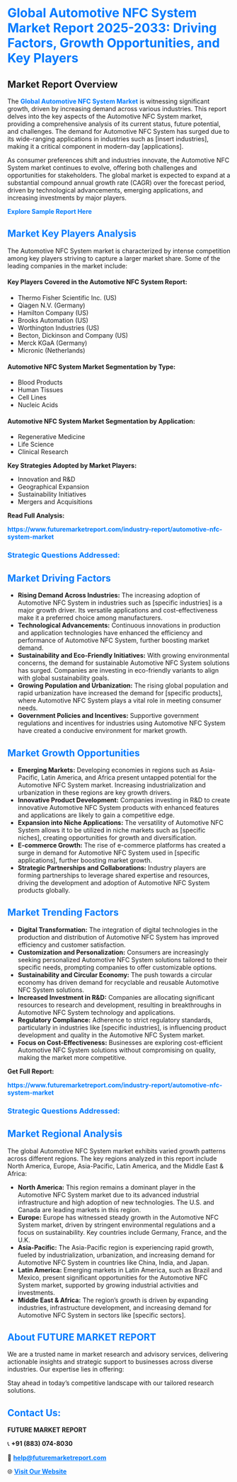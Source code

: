 <h1 style="color: #007BFF;">Global Automotive NFC System Market Report 2025-2033: Driving Factors, Growth Opportunities, and Key Players</h1>

<section id="overview">
<h2>Market Report Overview</h2>
<p>The <a href="https://www.futuremarketreport.com/industry-report/automotive-nfc-system-market" style="color: #007BFF; text-decoration: none;"><strong>Global Automotive NFC System Market</strong></a> is witnessing significant growth, driven by increasing demand across various industries. This report delves into the key aspects of the Automotive NFC System market, providing a comprehensive analysis of its current status, future potential, and challenges. The demand for Automotive NFC System has surged due to its wide-ranging applications in industries such as [insert industries], making it a critical component in modern-day [applications].</p>
<p>As consumer preferences shift and industries innovate, the Automotive NFC System market continues to evolve, offering both challenges and opportunities for stakeholders. The global market is expected to expand at a substantial compound annual growth rate (CAGR) over the forecast period, driven by technological advancements, emerging applications, and increasing investments by major players.</p>
</section>

<section id="overview">
<p><a href="https://www.futuremarketreport.com/request-sample/reportId=37286" style="color: #007BFF; text-decoration: none;"><strong>Explore Sample Report Here</strong></a></p>
</section>

<section id="key-players">
<h2 style="color: #007BFF;">Market Key Players Analysis</h2>
<p>The Automotive NFC System market is characterized by intense competition among key players striving to capture a larger market share. Some of the leading companies in the market include:</p>
<h4>Key Players Covered in the Automotive NFC System Report:</h4>
<ul><li>Thermo Fisher Scientific Inc. (US)</li><li>Qiagen N.V. (Germany)</li><li>Hamilton Company (US)</li><li>Brooks Automation (US)</li><li>Worthington Industries (US)</li><li>Becton, Dickinson and Company (US)</li><li>Merck KGaA (Germany)</li><li>Micronic (Netherlands)</li></ul>
<h4>Automotive NFC System Market Segmentation by Type:</h4>
<ul><li>Blood Products</li><li>Human Tissues</li><li>Cell Lines</li><li>Nucleic Acids</li></ul>

<h4>Automotive NFC System Market Segmentation by Application:</h4>
<ul><li>Regenerative Medicine</li><li>Life Science</li><li>Clinical Research</li></ul>
<p><strong>Key Strategies Adopted by Market Players:</strong></p>
<ul>
<li>Innovation and R&D</li>
<li>Geographical Expansion</li>
<li>Sustainability Initiatives</li>
<li>Mergers and Acquisitions</li>
</ul>
</section>

<section>
<p><strong>Read Full Analysis: </strong></p><a href="https://www.futuremarketreport.com/industry-report/automotive-nfc-system-market" style="color: #007BFF; text-decoration: none;"><strong>https://www.futuremarketreport.com/industry-report/automotive-nfc-system-market</strong></a>
<h3 style="color: #007BFF;">Strategic Questions Addressed:</h3>
</section>

<section id="driving-factors">
<h2 style="color: #007BFF;">Market Driving Factors</h2>
<ul>
<li><strong>Rising Demand Across Industries:</strong> The increasing adoption of Automotive NFC System in industries such as [specific industries] is a major growth driver. Its versatile applications and cost-effectiveness make it a preferred choice among manufacturers.</li>
<li><strong>Technological Advancements:</strong> Continuous innovations in production and application technologies have enhanced the efficiency and performance of Automotive NFC System, further boosting market demand.</li>
<li><strong>Sustainability and Eco-Friendly Initiatives:</strong> With growing environmental concerns, the demand for sustainable Automotive NFC System solutions has surged. Companies are investing in eco-friendly variants to align with global sustainability goals.</li>
<li><strong>Growing Population and Urbanization:</strong> The rising global population and rapid urbanization have increased the demand for [specific products], where Automotive NFC System plays a vital role in meeting consumer needs.</li>
<li><strong>Government Policies and Incentives:</strong> Supportive government regulations and incentives for industries using Automotive NFC System have created a conducive environment for market growth.</li>
</ul>
</section>

<section id="growth-opportunities">
<h2 style="color: #007BFF;">Market Growth Opportunities</h2>
<ul>
<li><strong>Emerging Markets:</strong> Developing economies in regions such as Asia-Pacific, Latin America, and Africa present untapped potential for the Automotive NFC System market. Increasing industrialization and urbanization in these regions are key growth drivers.</li>
<li><strong>Innovative Product Development:</strong> Companies investing in R&D to create innovative Automotive NFC System products with enhanced features and applications are likely to gain a competitive edge.</li>
<li><strong>Expansion into Niche Applications:</strong> The versatility of Automotive NFC System allows it to be utilized in niche markets such as [specific niches], creating opportunities for growth and diversification.</li>
<li><strong>E-commerce Growth:</strong> The rise of e-commerce platforms has created a surge in demand for Automotive NFC System used in [specific applications], further boosting market growth.</li>
<li><strong>Strategic Partnerships and Collaborations:</strong> Industry players are forming partnerships to leverage shared expertise and resources, driving the development and adoption of Automotive NFC System products globally.</li>
</ul>
</section>

<section id="trending-factors">
<h2 style="color: #007BFF;">Market Trending Factors</h2>
<ul>
<li><strong>Digital Transformation:</strong> The integration of digital technologies in the production and distribution of Automotive NFC System has improved efficiency and customer satisfaction.</li>
<li><strong>Customization and Personalization:</strong> Consumers are increasingly seeking personalized Automotive NFC System solutions tailored to their specific needs, prompting companies to offer customizable options.</li>
<li><strong>Sustainability and Circular Economy:</strong> The push towards a circular economy has driven demand for recyclable and reusable Automotive NFC System solutions.</li>
<li><strong>Increased Investment in R&D:</strong> Companies are allocating significant resources to research and development, resulting in breakthroughs in Automotive NFC System technology and applications.</li>
<li><strong>Regulatory Compliance:</strong> Adherence to strict regulatory standards, particularly in industries like [specific industries], is influencing product development and quality in the Automotive NFC System market.</li>
<li><strong>Focus on Cost-Effectiveness:</strong> Businesses are exploring cost-efficient Automotive NFC System solutions without compromising on quality, making the market more competitive.</li>
</ul>
</section>

<section>
<p><strong>Get Full Report: </strong></p><a href="https://www.futuremarketreport.com/industry-report/automotive-nfc-system-market" style="color: #007BFF; text-decoration: none;"><strong>https://www.futuremarketreport.com/industry-report/automotive-nfc-system-market</strong></a>
<h3 style="color: #007BFF;">Strategic Questions Addressed:</h3>
</section>


<section id="regional-analysis">
<h2 style="color: #007BFF;">Market Regional Analysis</h2>
<p>The global Automotive NFC System market exhibits varied growth patterns across different regions. The key regions analyzed in this report include North America, Europe, Asia-Pacific, Latin America, and the Middle East & Africa:</p>
<ul>
<li><strong>North America:</strong> This region remains a dominant player in the Automotive NFC System market due to its advanced industrial infrastructure and high adoption of new technologies. The U.S. and Canada are leading markets in this region.</li>
<li><strong>Europe:</strong> Europe has witnessed steady growth in the Automotive NFC System market, driven by stringent environmental regulations and a focus on sustainability. Key countries include Germany, France, and the U.K.</li>
<li><strong>Asia-Pacific:</strong> The Asia-Pacific region is experiencing rapid growth, fueled by industrialization, urbanization, and increasing demand for Automotive NFC System in countries like China, India, and Japan.</li>
<li><strong>Latin America:</strong> Emerging markets in Latin America, such as Brazil and Mexico, present significant opportunities for the Automotive NFC System market, supported by growing industrial activities and investments.</li>
<li><strong>Middle East & Africa:</strong> The region’s growth is driven by expanding industries, infrastructure development, and increasing demand for Automotive NFC System in sectors like [specific sectors].</li>
</ul>
</section>

<footer>
<h2 style="color: #007BFF;">About FUTURE MARKET REPORT</h2>
<p>We are a trusted name in market research and advisory services, delivering actionable insights and strategic support to businesses across diverse industries. Our expertise lies in offering:</p>

<p>Stay ahead in today’s competitive landscape with our tailored research solutions.</p>

<h2 style="color: #007BFF;">Contact Us:</h2>
<p><strong>FUTURE MARKET REPORT</strong></p>
<p>📞 <strong>+91 (883) 074-8030</strong></p>
<p>📧 <strong><a href="mailto:help@futuremarketreport.com" style="color: #007BFF;">help@futuremarketreport.com</a></strong></p>
<p>🌐 <strong><a href="https://www.futuremarketreport.com/" style="color: #007BFF;">Visit Our Website</a></strong></p>
</footer>